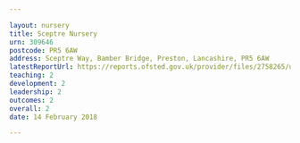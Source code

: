 ```yaml
---

layout: nursery
title: Sceptre Nursery
urn: 309646
postcode: PR5 6AW
address: Sceptre Way, Bamber Bridge, Preston, Lancashire, PR5 6AW
latestReportUrl: https://reports.ofsted.gov.uk/provider/files/2758265/urn/309646.pdf
teaching: 2
development: 2
leadership: 2
outcomes: 2
overall: 2
date: 14 February 2018

---
```

